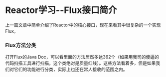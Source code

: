# Reactor学习--Flux接口简介

上一篇文章中简单介绍了Reactor中的核心接口，现在来看其中很复杂的一个实现Flux。

### Flux方法分类

打开Flux的Java Doc，可以看里面的方法居然多达362个（如果用我司的傻逼的代码扫描工具进行扫描，这个类绝对是质量红线）。这些方法看着多，但是如果我们对它们的功能进行分类，实际上也还在常人接收的范围之内。

